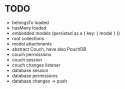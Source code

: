 # TODO

* belongsTo loaded
* hasMany loaded
* embedded models (persisted as a { key: { model } })
* root collections
* model attachments
* abstract Couch, have also PouchDB
* couch permissions
* couch session
* couch changes listener
* database session
* database permissions
* database changes -> push
